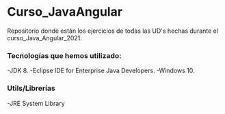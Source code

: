 # Curso_JavaAngular
Repositorio donde están los ejercicios de todas las UD's hechas durante el curso_Java_Angular_2021.

### Tecnologías que hemos utilizado:
-JDK 8.
-Eclipse IDE for Enterprise Java Developers.
-Windows 10.

### Utils/Librerías
-JRE System Library 
